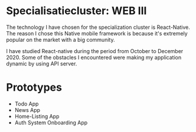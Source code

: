 # Specialisatiecluster: WEB III

The technology I have chosen for the specialization cluster is React-Native.
The reason I chose this Native mobile framework is because it's extremely popular on the market with a big community.

I have studied React-native during the period from October to December 2020. Some of the obstacles I encountered were making my application dynamic by using API server.

# Prototypes

- Todo App
- News App
- Home-Listing App
- Auth System Onboarding App
